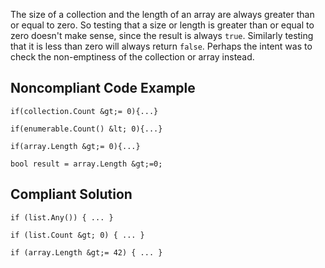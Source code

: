 
The size of a collection and the length of an array are always greater than or equal to zero. So testing that a size or length is greater than or equal to zero doesn't make sense, since the result is always `true`. Similarly testing that it is less than zero will always return `false`. Perhaps the intent was to check the non-emptiness of the collection or array instead.

## Noncompliant Code Example


    if(collection.Count &gt;= 0){...}
    
    if(enumerable.Count() &lt; 0){...}
    
    if(array.Length &gt;= 0){...}
    
    bool result = array.Length &gt;=0;


## Compliant Solution


    if (list.Any()) { ... }
    
    if (list.Count &gt; 0) { ... }
    
    if (array.Length &gt;= 42) { ... }


